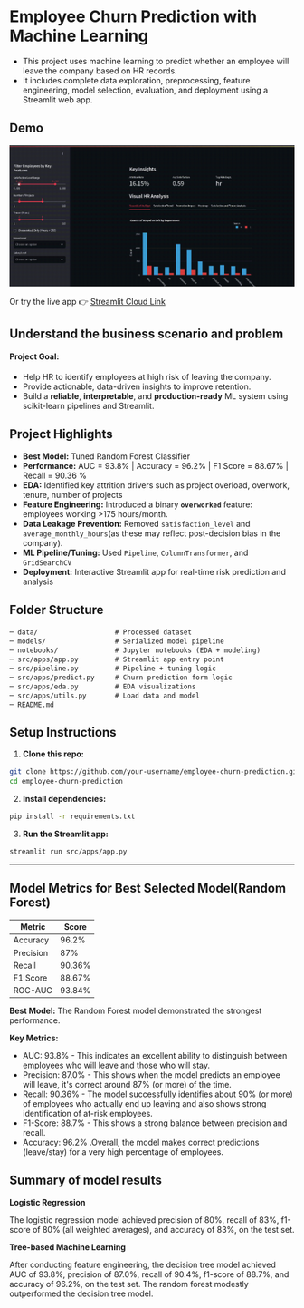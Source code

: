 # Employee Churn Prediction with Machine Learning

- This project uses machine learning to predict whether an employee will leave the company based on HR records.
- It includes complete data exploration, preprocessing, feature engineering, model selection, evaluation, and deployment using a Streamlit web app.

## Demo

![1750133916802](image/README/1750133916802.gif)

Or try the live app 👉 [Streamlit Cloud Link](https://employee-churn-prediction.streamlit.app)

## **Understand the business scenario and problem**

#### Project Goal:

- Help HR to identify employees at high risk of leaving the company.
- Provide actionable, data-driven insights to improve retention.
- Build a **reliable**, **interpretable**, and **production-ready** ML system using scikit-learn pipelines and Streamlit.

## Project Highlights

- **Best Model:** Tuned Random Forest Classifier
- **Performance:** AUC = 93.8% | Accuracy = 96.2% | F1 Score = 88.67% | Recall = 90.36 %
- **EDA:** Identified key attrition drivers such as  project overload, overwork, tenure, number of projects
- **Feature Engineering:** Introduced a binary **`overworked`** feature: employees working >175 hours/month.
- **Data Leakage Prevention:** Removed `satisfaction_level` and `average_monthly_hours`(as these may reflect post-decision bias in the company).
- **ML Pipeline/Tuning:** Used `Pipeline`, `ColumnTransformer`, and `GridSearchCV`
- **Deployment:** Interactive Streamlit app for real-time risk prediction and analysis

## Folder Structure

```
─ data/                   # Processed dataset
─ models/                 # Serialized model pipeline
─ notebooks/              # Jupyter notebooks (EDA + modeling)
─ src/apps/app.py         # Streamlit app entry point
─ src/pipeline.py         # Pipeline + tuning logic
─ src/apps/predict.py     # Churn prediction form logic
─ src/apps/eda.py         # EDA visualizations
─ src/apps/utils.py       # Load data and model
─ README.md
```

## Setup Instructions

1. **Clone this repo:**

```bash
git clone https://github.com/your-username/employee-churn-prediction.git
cd employee-churn-prediction
```

2. **Install dependencies:**

```bash
pip install -r requirements.txt
```

3. **Run the Streamlit app:**

```bash
streamlit run src/apps/app.py
```

---

## Model Metrics for Best Selected Model(Random Forest)

| Metric    | Score  |
| --------- | ------ |
| Accuracy  | 96.2%  |
| Precision | 87%    |
| Recall    | 90.36% |
| F1 Score  | 88.67% |
| ROC-AUC   | 93.84% |

**Best Model:** The Random Forest model demonstrated the strongest performance.

**Key Metrics:**

- AUC: 93.8%  - This indicates an excellent ability to distinguish between employees who will leave and those who will stay.
- Precision: 87.0%  - This shows when the model predicts an employee will leave, it's correct around 87% (or more) of the time.
- Recall: 90.36%  - The model successfully identifies about 90% (or more) of employees who actually end up leaving and also shows strong identification of at-risk employees.
- F1-Score: 88.7%  - This shows a strong balance between precision and recall.
- Accuracy: 96.2% .Overall, the model makes correct predictions (leave/stay) for a very high percentage of employees.

## Summary of model results

**Logistic Regression**

The logistic regression model achieved precision of 80%, recall of 83%, f1-score of 80% (all weighted averages), and accuracy of 83%, on the test set.

**Tree-based Machine Learning**

After conducting feature engineering, the decision tree model achieved AUC of 93.8%, precision of 87.0%, recall of 90.4%, f1-score of 88.7%, and accuracy of 96.2%, on the test set. The random forest modestly outperformed the decision tree model.
